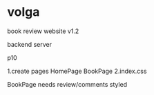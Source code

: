 # volga
book review website v1.2

backend server


p10

1.create pages 
    HomePage
    BookPage
2.index.css 




BookPage needs review/comments styled